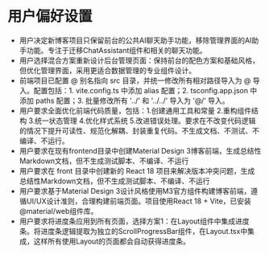 # 用户偏好设置

- 用户决定新博客项目只保留前台的公共AI聊天助手功能，移除管理界面的AI助手功能。专注于迁移ChatAssistant组件和相关的聊天功能。
- 用户选择混合方案重新设计后台管理页面：保持前台的配色方案和基础风格，但优化管理界面，采用更适合数据管理的专业组件设计。
- 前端项目已配置 @ 别名指向 src 目录，并统一修改所有相对路径导入为 @ 导入。配置包括：1. vite.config.ts 中添加 alias 配置；2. tsconfig.app.json 中添加 paths 配置；3. 批量修改所有 '../' 和 '../../' 导入为 '@/' 导入。
- 用户要求全面优化前端代码质量，包括：1.创建通用工具和常量 2.重构组件结构 3.统一状态管理 4.优化样式系统 5.改进错误处理。要求在不改变代码逻辑的情况下提升可读性、规范化解耦、封装重复代码。不生成文档、不测试、不编译、不运行。
- 用户要求在现有frontend目录中创建Material Design 3博客前端，生成总结性Markdown文档，但不生成测试脚本、不编译、不运行
- 用户要求在 front 目录中创建新的 React 18 项目来解决版本冲突问题，生成总结性Markdown文档，但不生成测试脚本、不编译、不运行
- 用户要求基于Material Design 3设计风格使用M3官方组件构建博客前端，遵循UI/UX设计准则，合理构建前端页面。项目使用React 18 + Vite，已安装@material/web组件库。
- 用户要求将进度条应用到所有页面，选择方案1：在Layout组件中集成进度条。将进度条逻辑提取为独立的ScrollProgressBar组件，在Layout.tsx中集成，这样所有使用Layout的页面都会自动获得进度条。
